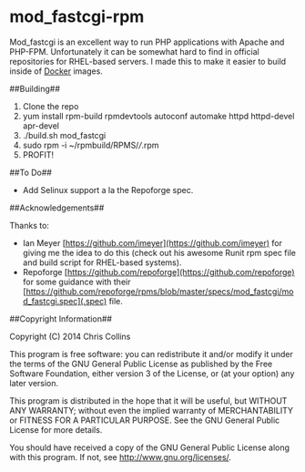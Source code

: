 mod_fastcgi-rpm
===============

Mod_fastcgi is an excellent way to run PHP applications with Apache and PHP-FPM.  Unfortunately it can be somewhat hard to find in official repositories for RHEL-based servers.  I made this to make it easier to build inside of [Docker](http://docker.io) images.


##Building##

1. Clone the repo
2. yum install rpm-build rpmdevtools autoconf automake httpd httpd-devel apr-devel
3. ./build.sh mod_fastcgi
4. sudo rpm -i ~/rpmbuild/RPMS/*/*.rpm
5. PROFIT!

##To Do##

* Add Selinux support a la the Repoforge spec.

##Acknowledgements##

Thanks to:

* Ian Meyer [https://github.com/imeyer](https://github.com/imeyer) for giving me the idea to do this (check out his awesome Runit rpm spec file and build script for RHEL-based systems).
* Repoforge [https://github.com/repoforge](https://github.com/repoforge) for some guidance with their [https://github.com/repoforge/rpms/blob/master/specs/mod_fastcgi/mod_fastcgi.spec](.spec) file.

##Copyright Information##

Copyright (C) 2014 Chris Collins

This program is free software: you can redistribute it and/or modify it under the terms of the GNU General Public License as published by the Free Software Foundation, either version 3 of the License, or (at your option) any later version.

This program is distributed in the hope that it will be useful, but WITHOUT ANY WARRANTY; without even the implied warranty of MERCHANTABILITY or FITNESS FOR A PARTICULAR PURPOSE. See the GNU General Public License for more details.

You should have received a copy of the GNU General Public License along with this program. If not, see http://www.gnu.org/licenses/.

